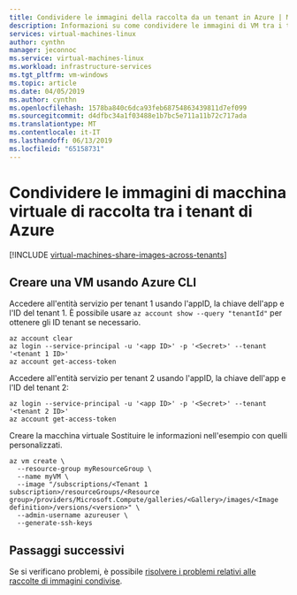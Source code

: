 ```yaml
---
title: Condividere le immagini della raccolta da un tenant in Azure | Microsoft Docs
description: Informazioni su come condividere le immagini di VM tra i tenant di Azure usando raccolte di immagini condivise.
services: virtual-machines-linux
author: cynthn
manager: jeconnoc
ms.service: virtual-machines-linux
ms.workload: infrastructure-services
ms.tgt_pltfrm: vm-windows
ms.topic: article
ms.date: 04/05/2019
ms.author: cynthn
ms.openlocfilehash: 1578ba840c6dca93feb68754863439811d7ef099
ms.sourcegitcommit: d4dfbc34a1f03488e1b7bc5e711a11b72c717ada
ms.translationtype: MT
ms.contentlocale: it-IT
ms.lasthandoff: 06/13/2019
ms.locfileid: "65158731"
---
```

# <a name="share-gallery-vm-images-across-azure-tenants"></a>Condividere le immagini di macchina virtuale di raccolta tra i tenant di Azure

[!INCLUDE [virtual-machines-share-images-across-tenants](../../../includes/virtual-machines-share-images-across-tenants.md)]


## <a name="create-a-vm-using-azure-cli"></a>Creare una VM usando Azure CLI

Accedere all'entità servizio per tenant 1 usando l'appID, la chiave dell'app e l'ID del tenant 1. È possibile usare `az account show --query "tenantId"` per ottenere gli ID tenant se necessario.

```azurecli-interactive
az account clear
az login --service-principal -u '<app ID>' -p '<Secret>' --tenant '<tenant 1 ID>'
az account get-access-token 
```
 
Accedere all'entità servizio per tenant 2 usando l'appID, la chiave dell'app e l'ID del tenant 2:

```azurecli-interactive
az login --service-principal -u '<app ID>' -p '<Secret>' --tenant '<tenant 2 ID>'
az account get-access-token
```

Creare la macchina virtuale Sostituire le informazioni nell'esempio con quelli personalizzati.

```azurecli-interactive
az vm create \
  --resource-group myResourceGroup \
  --name myVM \
  --image "/subscriptions/<Tenant 1 subscription>/resourceGroups/<Resource group>/providers/Microsoft.Compute/galleries/<Gallery>/images/<Image definition>/versions/<version>" \
  --admin-username azureuser \
  --generate-ssh-keys
```

## <a name="next-steps"></a>Passaggi successivi

Se si verificano problemi, è possibile [risolvere i problemi relativi alle raccolte di immagini condivise](troubleshooting-shared-images.md).